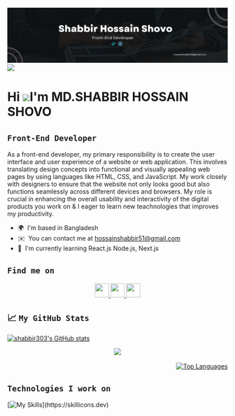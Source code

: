 ![The San Juan Mountains are beautiful!](https://github.com/shabbir303/bistro-boss-restruant-client/blob/main/src/assets/Black%20Minimal%20Business%20Personal%20Profile%20Linkedin%20Banner.png)
<a href="https://github.com/shabbir303?tab=followers" target="_blank" rel="noreferrer"><img
src="https://img.shields.io/github/followers/shabbir303?logo=github&style=for-the-badge&color=10b981&labelColor=1c1917"/></a>

Hi ![](https://user-images.githubusercontent.com/18350557/176309783-0785949b-9127-417c-8b55-ab5a4333674e.gif)I'm MD.SHABBIR HOSSAIN SHOVO
================================================================================================================================================

`Front-End Developer`
-------------------

As a front-end developer, my primary responsibility is to create the user interface and user experience of a website or web application. This involves translating design concepts into functional and visually appealing web pages by using languages like HTML, CSS, and JavaScript. My work closely with designers to ensure that the website not only looks good but also functions seamlessly across different devices and browsers. My role is crucial in enhancing the overall usability and interactivity of the digital products you work on & I eager to learn new teachnologies that improves my productivity.

* 🌍  I'm based in Bangladesh
* ✉️  You can contact me at [hossainshabbir51@gmail.com](mailto:hossainshabbir51@gmail.com)
* 🧠  I'm currently learning React.js Node.js, Next.js

## `Find me on`

<p align="center"> <a href="https://www.facebook.com/profile.php?id=100004112419131" target="_blank" rel="noreferrer"> <picture> <source media="(prefers-color-scheme: dark)" srcset="https://raw.githubusercontent.com/danielcranney/readme-generator/main/public/icons/socials/facebook-dark.svg" /> <source media="(prefers-color-scheme: light)" srcset="https://raw.githubusercontent.com/danielcranney/readme-generator/main/public/icons/socials/facebook.svg" /> <img src="https://raw.githubusercontent.com/danielcranney/readme-generator/main/public/icons/socials/facebook.svg" width="32" height="32" /> </picture> </a> <a href="https://www.github.com/shabbir303" target="_blank" rel="noreferrer"> <picture> <source media="(prefers-color-scheme: dark)" srcset="https://raw.githubusercontent.com/danielcranney/readme-generator/main/public/icons/socials/github-dark.svg" /> <source media="(prefers-color-scheme: light)" srcset="https://raw.githubusercontent.com/danielcranney/readme-generator/main/public/icons/socials/github.svg" /> <img src="https://raw.githubusercontent.com/danielcranney/readme-generator/main/public/icons/socials/github.svg" width="32" height="32" /> </picture> </a> <a href="https://www.linkedin.com/in/shabbir-hossain-a5bb7a1a3/" target="_blank" rel="noreferrer"> <picture> <source media="(prefers-color-scheme: dark)" srcset="https://raw.githubusercontent.com/danielcranney/readme-generator/main/public/icons/socials/linkedin-dark.svg" /> <source media="(prefers-color-scheme: light)" srcset="https://raw.githubusercontent.com/danielcranney/readme-generator/main/public/icons/socials/linkedin.svg" /> <img src="https://raw.githubusercontent.com/danielcranney/readme-generator/main/public/icons/socials/linkedin.svg" width="32" height="32" /> </picture> </a></p>

## :chart_with_upwards_trend: `My GitHub Stats`

<p  align="left">
  <a href="http://www.github.com/shabbir303"><img src="https://github-readme-stats.vercel.app/api?username=shabbir303&show_icons=true&hide=&count_private=true&title_color=0891b2&text_color=ffffff&icon_color=10b981&bg_color=1c1917&hide_border=true&show_icons=true" alt="shabbir303's GitHub stats" /></a></p>
<p align="center">
<a href="http://www.github.com/shabbir303"><img src="https://github-readme-streak-stats.herokuapp.com/?user=shabbir303&stroke=ffffff&background=1c1917&ring=0891b2&fire=0891b2&currStreakNum=ffffff&currStreakLabel=0891b2&sideNums=ffffff&sideLabels=ffffff&dates=ffffff&hide_border=true" /></a>
</p>
<p  align="right">
 <a href="https://github.com/shabbir303" align="left"><img src="https://github-readme-stats.vercel.app/api/top-langs/?username=shabbir303&langs_count=10&title_color=0891b2&text_color=ffffff&icon_color=10b981&bg_color=1c1917&hide_border=true&locale=en&custom_title=Top%20%Languages" alt="Top Languages" /></a>
</p>

## `Technologies I work on`
[![My Skills](https://skillicons.dev/icons?i=js,html,css,tailwind,react,firebase,nodejs,express,mongodb,figma,git,vscode,)](https://skillicons.dev)
